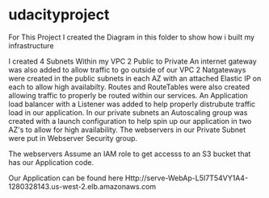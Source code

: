 # udacityproject

For This Project I created the Diagram in this folder to show how i built my infrastructure

I created 4 Subnets Within my VPC 2 Public to Private 
An internet gateway was also added to allow traffic to go outside of our VPC
2 Natgateways were created in the public subnets in each AZ with an attached Elastic IP on each to allow high availabilty. 
Routes and RouteTables were also created allowing traffic to properly be routed within our services. 
An Application load balancer with a Listener was added to help properly distrubute traffic load in our application. 
In our private subnets an Autoscaling group was created with a launch configuration to help spin up our application in two AZ's to allow for high availability. 
The webservers in our Private Subnet were put in Webserver Security group. 

The webservers Assume an IAM role to get accesss to an S3 bucket that has our Application code. 


Our Application can be found here Http://serve-WebAp-L5I7T54VY1A4-1280328143.us-west-2.elb.amazonaws.com
